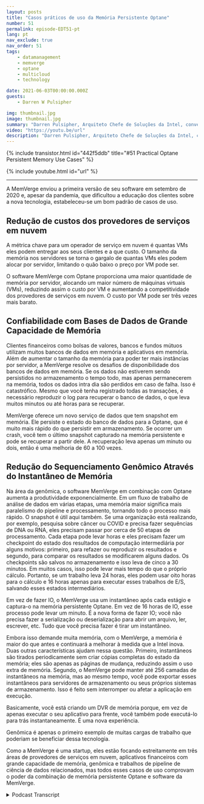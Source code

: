 ```yaml
---
layout: posts
title: "Casos práticos de uso da Memória Persistente Optane"
number: 51
permalink: episode-EDT51-pt
lang: pt
nav_exclude: true
nav_order: 51
tags:
    - datamanagement
    - memverge
    - optane
    - multicloud
    - technology

date: 2021-06-03T00:00:00.000Z
guests:
    - Darren W Pulsipher

img: thumbnail.jpg
image: thumbnail.jpg
summary: "Darren Pulsipher, Arquiteto Chefe de Soluções da Intel, conversa com Charles Fan, CEO da MemVerge, sobre casos de uso com seu software que utiliza a memória persistente Intel Optane de forma inovadora, removendo o gargalo entre memória e armazenamento."
video: "https://youtu.be/url"
description: "Darren Pulsipher, Arquiteto Chefe de Soluções da Intel, conversa com Charles Fan, CEO da MemVerge, sobre casos de uso com seu software que utiliza a memória persistente Intel Optane de forma inovadora, removendo o gargalo entre memória e armazenamento."
---
```


<div>
{% include transistor.html id="442f5ddb" title="#51 Practical Optane Persistent Memory Use Cases" %}

{% include youtube.html id="url" %}
</div>

---

A MemVerge enviou a primeira versão de seu software em setembro de 2020 e, apesar da pandemia, que dificultou a educação dos clientes sobre a nova tecnologia, estabeleceu-se um bom padrão de casos de uso.

## Redução de custos dos provedores de serviços em nuvem

A métrica chave para um operador de serviço em nuvem é quantas VMs eles podem entregar aos seus clientes e a que custo. O tamanho da memória nos servidores se torna o gargalo de quantas VMs eles podem alocar por servidor, limitando o quão baixo o preço por VM pode ser.

O software MemVerge com Optane proporciona uma maior quantidade de memória por servidor, alocando um maior número de máquinas virtuais (VMs), reduzindo assim o custo por VM e aumentando a competitividade dos provedores de serviços em nuvem. O custo por VM pode ser três vezes mais barato.

## Confiabilidade com Bases de Dados de Grande Capacidade de Memória

Clientes financeiros como bolsas de valores, bancos e fundos mútuos utilizam muitos bancos de dados em memória e aplicativos em memória. Além de aumentar o tamanho da memória para poder ter mais instâncias por servidor, a MemVerge resolve os desafios de disponibilidade dos bancos de dados em memória. Se os dados não estiverem sendo persistidos no armazenamento o tempo todo, mas apenas permanecerem na memória, todos os dados intra dia são perdidos em caso de falha. Isso é catastrófico. Mesmo que você tenha registrado todas as transações, é necessário reproduzir o log para recuperar o banco de dados, o que leva muitos minutos ou até horas para se recuperar.

MemVerge oferece um novo serviço de dados que tem snapshot em memória. Ele persiste o estado do banco de dados para a Optane, que é muito mais rápido do que persistir em armazenamento. Se ocorrer um crash, você tem o último snapshot capturado na memória persistente e pode se recuperar a partir dele. A recuperação leva apenas um minuto ou dois, então é uma melhoria de 60 a 100 vezes.

## Redução do Sequenciamento Genômico Através do Instantâneo de Memória

Na área da genômica, o software MemVerge em combinação com Optane aumenta a produtividade exponencialmente. Em um fluxo de trabalho de análise de dados em várias etapas, uma memória maior significa mais paralelismo do pipeline e processamento, tornando todo o processo mais rápido. O snapshot é útil aqui também. Se uma organização está realizando, por exemplo, pesquisa sobre câncer ou COVID e precisa fazer sequências de DNA ou RNA, eles precisam passar por cerca de 50 etapas de processamento. Cada etapa pode levar horas e eles precisam fazer um checkpoint do estado dos resultados de computação intermediária por alguns motivos: primeiro, para refazer ou reproduzir os resultados e segundo, para comparar os resultados se modificarem alguns dados. Os checkpoints são salvos no armazenamento e isso leva de cinco a 30 minutos. Em muitos casos, isso pode levar mais tempo do que o próprio cálculo. Portanto, se um trabalho leva 24 horas, eles podem usar oito horas para o cálculo e 16 horas apenas para executar esses trabalhos de E/S, salvando esses estados intermediários.

Em vez de fazer IO, o MemVerge usa um instantâneo após cada estágio e captura-o na memória persistente Optane. Em vez de 16 horas de IO, esse processo pode levar um minuto. É a nova forma de fazer IO; você não precisa fazer a serialização ou deserialização para abrir um arquivo, ler, escrever, etc. Tudo que você precisa fazer é tirar um instantâneo.

Embora isso demande muita memória, com o MemVerge, a memória é maior do que antes e continuará a melhorar à medida que a Intel inova. Duas outras características ajudam nessa questão. Primeiro, instantâneos são tirados periodicamente sem criar cópias completas do estado da memória; eles são apenas as páginas de mudança, reduzindo assim o uso extra de memória. Segundo, o MemVerge pode manter até 256 camadas de instantâneos na memória, mas ao mesmo tempo, você pode exportar esses instantâneos para servidores de armazenamento ou seus próprios sistemas de armazenamento. Isso é feito sem interromper ou afetar a aplicação em execução.

Basicamente, você está criando um DVR de memória porque, em vez de apenas executar o seu aplicativo para frente, você também pode executá-lo para trás instantaneamente. É uma nova experiência.

Genômica é apenas o primeiro exemplo de muitas cargas de trabalho que poderiam se beneficiar dessa tecnologia.

Como a MemVerge é uma startup, eles estão focando estreitamente em três áreas de provedores de serviços em nuvem, aplicativos financeiros com grande capacidade de memória, genômica e trabalhos de pipeline de ciência de dados relacionados, mas todos esses casos de uso comprovam o poder da combinação de memória persistente Optane e software da MemVerge.



<details>
<summary> Podcast Transcript </summary>

<p></p>

</details>
